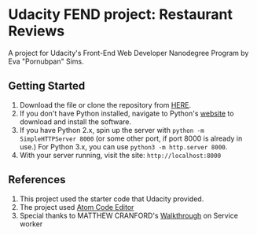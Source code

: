 


# Udacity FEND project: Restaurant Reviews

A project for Udacity's Front-End Web Developer Nanodegree Program by Eva "Pornubpan" Sims.

## Getting Started
1. Download the file or clone the repository from  [HERE](https://github.com/whanipoo/mws-restaurant-stage-1).
2. If you don't have Python installed, navigate to Python's [website](https://www.python.org/) to download and install the software.
3. If you have Python 2.x, spin up the server with `python -m SimpleHTTPServer 8000` (or some other port, if port 8000 is already in use.) For Python 3.x, you can use `python3 -m http.server 8000`.
4. With your server running, visit the site: `http://localhost:8000`

## References
1. This project used the starter code that Udacity provided.
3. The project used [Atom Code Editor](https://atom.io/)
4. Special thanks to MATTHEW CRANFORD's [Walkthrough](https://matthewcranford.com/restaurant-reviews-app-walkthrough-part-4-service-workers/) on Service worker
